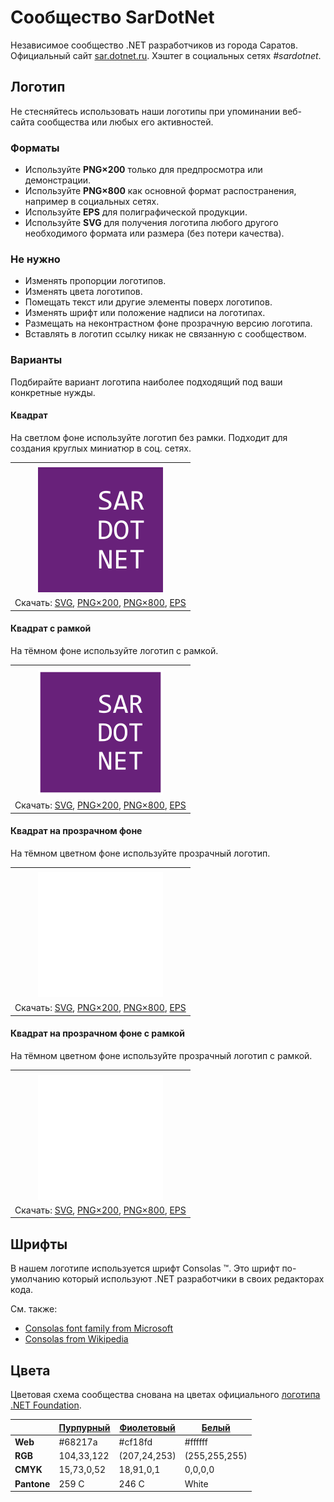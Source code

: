 ﻿# Сообщество SarDotNet

Независимое сообщество .NET разработчиков из города Саратов. Официальный сайт [sar.dotnet.ru](https://sar.dotnet.ru/). Хэштег в социальных сетях _#sardotnet_.

## Логотип

Не стесняйтесь использовать наши логотипы при упоминании веб-сайта сообщества или любых его активностей.

### Форматы

- Используйте **PNG×200** только для предпросмотра или демонстрации.
- Используйте **PNG×800** как основной формат распостранения, например в социальных сетях.
- Используйте **EPS** для полиграфической продукции.
- Используйте **SVG** для получения логотипа любого другого необходимого формата или размера (без потери качества).

### Не нужно

- Изменять пропорции логотипов.
- Изменять цвета логотипов.
- Помещать текст или другие элементы поверх логотипов.
- Изменять шрифт или положение надписи на логотипах.
- Размещать на неконтрастном фоне прозрачную версию логотипа.
- Вставлять в логотип ссылку никак не связанную с сообществом.

### Варианты

Подбирайте вариант логотипа наиболее подходящий под ваши конкретные нужды.

#### Квадрат

На светлом фоне используйте логотип без рамки. Подходит для создания круглых миниатюр в соц. сетях.

|       |
| :---: |
|       |
| ![Квадрат](sardotnet-logo-squared-200.png) |
| Скачать: [SVG](https://raw.githubusercontent.com/kulakovt/SpbDotNet/master/Logo/Sar/sardotnet-logo-squared.svg), [PNG×200](https://raw.githubusercontent.com/kulakovt/SpbDotNet/master/Logo/Sar/sardotnet-logo-squared-200.png), [PNG×800](https://raw.githubusercontent.com/kulakovt/SpbDotNet/master/Logo/Sar/sardotnet-logo-squared-800.png), [EPS](https://raw.githubusercontent.com/kulakovt/SpbDotNet/master/Logo/Sar/sardotnet-logo-squared.eps) |

#### Квадрат с рамкой

На тёмном фоне используйте логотип с рамкой.

|       |
| :---: |
|       |
| ![Квадрат с рамкой](sardotnet-logo-squared-bordered-200.png) |
| Скачать: [SVG](https://raw.githubusercontent.com/kulakovt/SpbDotNet/master/Logo/Sar/sardotnet-logo-squared-bordered.svg), [PNG×200](https://raw.githubusercontent.com/kulakovt/SpbDotNet/master/Logo/Sar/sardotnet-logo-squared-bordered-200.png), [PNG×800](https://raw.githubusercontent.com/kulakovt/SpbDotNet/master/Logo/Sar/sardotnet-logo-squared-bordered-800.png), [EPS](https://raw.githubusercontent.com/kulakovt/SpbDotNet/master/Logo/Sar/sardotnet-logo-squared-bordered.eps) |

#### Квадрат на прозрачном фоне

На тёмном цветном фоне используйте прозрачный логотип.

|       |
| :---: |
|       |
| ![Квадрат на прозрачном фоне](sardotnet-logo-squared-white-200.png) |
| Скачать: [SVG](https://raw.githubusercontent.com/kulakovt/SpbDotNet/master/Logo/Sar/sardotnet-logo-squared-white.svg), [PNG×200](https://raw.githubusercontent.com/kulakovt/SpbDotNet/master/Logo/Sar/sardotnet-logo-squared-white-200.png), [PNG×800](https://raw.githubusercontent.com/kulakovt/SpbDotNet/master/Logo/Sar/sardotnet-logo-squared-white-800.png), [EPS](https://raw.githubusercontent.com/kulakovt/SpbDotNet/master/Logo/Sar/sardotnet-logo-squared-white.eps) |

#### Квадрат на прозрачном фоне с рамкой

На тёмном цветном фоне используйте прозрачный логотип с рамкой.

|       |
| :---: |
|       |
| ![Квадрат на прозрачном фоне с рамкой](sardotnet-logo-squared-white-bordered-200.png) |
| Скачать: [SVG](https://raw.githubusercontent.com/kulakovt/SpbDotNet/master/Logo/Sar/sardotnet-logo-squared-white-bordered.svg), [PNG×200](https://raw.githubusercontent.com/kulakovt/SpbDotNet/master/Logo/Sar/sardotnet-logo-squared-white-bordered-200.png), [PNG×800](https://raw.githubusercontent.com/kulakovt/SpbDotNet/master/Logo/Sar/sardotnet-logo-squared-white-bordered-800.png), [EPS](https://raw.githubusercontent.com/kulakovt/SpbDotNet/master/Logo/Sar/sardotnet-logo-squared-white-bordered.eps) |

## Шрифты

В нашем логотипе используется шрифт Consolas ™. Это шрифт по-умолчанию который используют .NET разработчики в своих редакторах кода.

См. также:

- [Consolas font family from Microsoft](https://docs.microsoft.com/en-us/typography/font-list/consolas)
- [Consolas from Wikipedia](https://en.wikipedia.org/wiki/Consolas)

## Цвета

Цветовая схема сообщества снована на цветах официального [логотипа .NET Foundation](https://github.com/dotnet/swag/tree/master/logo).

|             | [Пурпурный](https://www.color-hex.com/color/68217a) | [Фиолетовый](https://www.color-hex.com/color/cf18fd) | [Белый](https://www.color-hex.com/color/ffffff) |
| ----------- | --------------------------------------------------- | ---------------------------------------------------- | ----------------------------------------------- |
| **Web**     | #68217a                                             | #cf18fd                                              | #ffffff                                         |
| **RGB**     | 104,33,122                                          | (207,24,253)                                         | (255,255,255)                                   |
| **CMYK**    | 15,73,0,52                                          | 18,91,0,1                                            | 0,0,0,0                                         |
| **Pantone** | 259 C                                               | 246 C                                                | White                                           |

